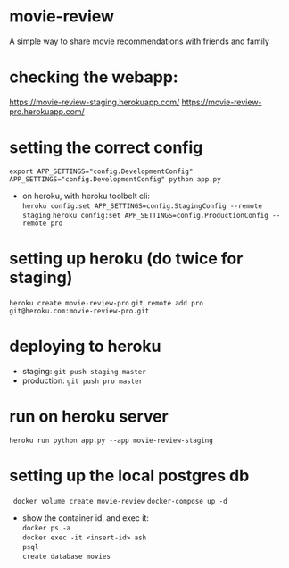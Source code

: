# movie-review
A simple way to share movie recommendations with friends and family

# checking the webapp:
https://movie-review-staging.herokuapp.com/
https://movie-review-pro.herokuapp.com/

# setting the correct config
`export APP_SETTINGS="config.DevelopmentConfig"`
`APP_SETTINGS="config.DevelopmentConfig" python app.py`

- on heroku, with heroku toolbelt cli:  
`heroku config:set APP_SETTINGS=config.StagingConfig --remote staging`
`heroku config:set APP_SETTINGS=config.ProductionConfig --remote pro`

# setting up heroku (do twice for staging)
`heroku create movie-review-pro`
`git remote add pro git@heroku.com:movie-review-pro.git`

# deploying to heroku
- staging: `git push staging master`
- production: `git push pro master`

# run on heroku server
`heroku run python app.py --app movie-review-staging`

# setting up the local postgres db
` docker volume create movie-review`
`docker-compose up -d`
- show the container id, and exec it:  
`docker ps -a`  
`docker exec -it <insert-id> ash`  
`psql`  
`create database movies`
